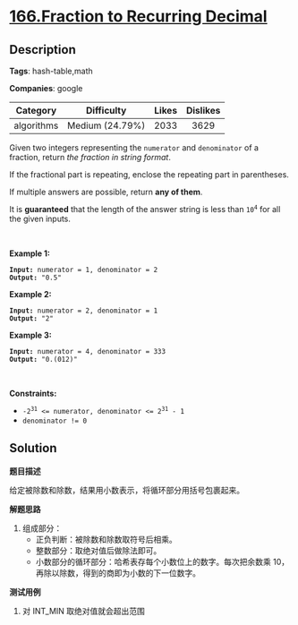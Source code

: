 # [166.Fraction to Recurring Decimal](https://leetcode.com/problems/fraction-to-recurring-decimal/description/)

## Description

**Tags**: hash-table,math

**Companies**: google

|  Category  |   Difficulty    | Likes | Dislikes |
| :--------: | :-------------: | :---: | :------: |
| algorithms | Medium (24.79%) | 2033  |   3629   |

<p>Given two integers representing the <code>numerator</code> and <code>denominator</code> of a fraction, return <em>the fraction in string format</em>.</p>
<p>If the fractional part is repeating, enclose the repeating part in parentheses.</p>
<p>If multiple answers are possible, return <strong>any of them</strong>.</p>
<p>It is <strong>guaranteed</strong> that the length of the answer string is less than <code>10<sup>4</sup></code> for all the given inputs.</p>
<p>&nbsp;</p>
<p><strong class="example">Example 1:</strong></p>
<pre><code><strong>Input:</strong> numerator = 1, denominator = 2
<strong>Output:</strong> &quot;0.5&quot;</code></pre>
<p><strong class="example">Example 2:</strong></p>
<pre><code><strong>Input:</strong> numerator = 2, denominator = 1
<strong>Output:</strong> &quot;2&quot;</code></pre>
<p><strong class="example">Example 3:</strong></p>
<pre><code><strong>Input:</strong> numerator = 4, denominator = 333
<strong>Output:</strong> &quot;0.(012)&quot;</code></pre>
<p>&nbsp;</p>
<p><strong>Constraints:</strong></p>
<ul>
  <li><code>-2<sup>31</sup> &lt;=&nbsp;numerator, denominator &lt;= 2<sup>31</sup> - 1</code></li>
  <li><code>denominator != 0</code></li>
</ul>

## Solution

**题目描述**

给定被除数和除数，结果用小数表示，将循环部分用括号包裹起来。

**解题思路**

1. 组成部分：
   - 正负判断：被除数和除数取符号后相乘。
   - 整数部分：取绝对值后做除法即可。
   - 小数部分的循环部分：哈希表存每个小数位上的数字。每次把余数乘 10，再除以除数，得到的商即为小数的下一位数字。

**测试用例**

1. 对 INT_MIN 取绝对值就会超出范围

